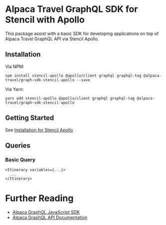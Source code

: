 # Alpaca Travel GraphQL SDK for Stencil with Apollo

This package assist with a basic SDK for developing applications on top of
Alpaca Travel GraphQL API via Stencil Apollo.

## Installation

Via NPM:

```
npm install stencil-apollo @apollo/client graphql graphql-tag @alpaca-travel/graph-sdk-stencil-apollo --save
```

Via Yarn:

```
yarn add stencil-apollo @apollo/client graphql graphql-tag @alpaca-travel/graph-sdk-stencil-apollo
```

## Getting Started

See [Installation for Stencil Apollo](https://github.com/ardatan/stencil-apollo)

## Queries

### Basic Query

```
<Itinerary variables={...}>
  ...
</Itinerary>
```

# Further Reading

- [Alpaca GraphQL JavaScript SDK](/README.md)
- [Alpaca GraphQL API Documentation](https://github.com/AlpacaTravel/graphql-docs)
